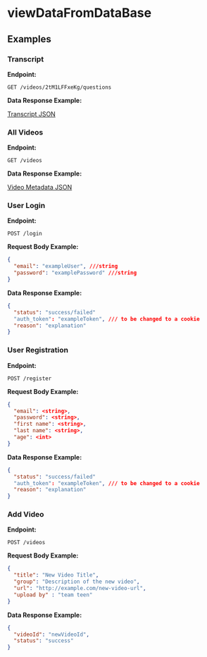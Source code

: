 ﻿# viewDataFromDataBase

## Examples

### Transcript

**Endpoint:**

```
GET /videos/2tM1LFFxeKg/questions
```

**Data Response Example:**

[Transcript JSON](https://raw.githubusercontent.com/The-JAR-Team/viewDataFromDataBase/refs/heads/main/transcripts/2tM1LFFxeKg_transcript.JSON)

### All Videos

**Endpoint:**

```
GET /videos
```

**Data Response Example:**

[Video Metadata JSON](https://raw.githubusercontent.com/The-JAR-Team/viewDataFromDataBase/refs/heads/main/fetch/video_metadata.json)

### User Login

**Endpoint:**

```
POST /login
```

**Request Body Example:**

```json
{
  "email": "exampleUser", ///string
  "password": "examplePassword" ///string
}
```

**Data Response Example:**

```json
{
  "status": "success/failed"
  "auth_token": "exampleToken", /// to be changed to a cookie
  "reason": "explanation"
}
```

### User Registration

**Endpoint:**

```
POST /register
```

**Request Body Example:**

```json
{
  "email": <string>,
  "password": <string>,
  "first name": <string>,
  "last name": <string>,
  "age": <int>
}
```

**Data Response Example:**

```json
{
  "status": "success/failed"
  "auth_token": "exampleToken", /// to be changed to a cookie
  "reason": "explanation"
}
```

### Add Video

**Endpoint:**

```
POST /videos
```

**Request Body Example:**

```json
{
  "title": "New Video Title",
  "group": "Description of the new video",
  "url": "http://example.com/new-video-url",
  "upload by" : "team teen"
}
```

**Data Response Example:**

```json
{
  "videoId": "newVideoId",
  "status": "success"
}
